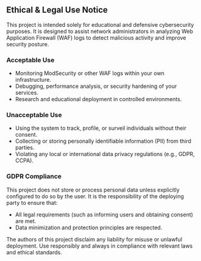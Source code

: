 ## Ethical & Legal Use Notice

This project is intended solely for educational and defensive cybersecurity purposes. It is designed to assist network administrators in analyzing Web Application Firewall (WAF) logs to detect malicious activity and improve security posture.

### Acceptable Use
- Monitoring ModSecurity or other WAF logs within your own infrastructure.
- Debugging, performance analysis, or security hardening of your services.
- Research and educational deployment in controlled environments.

### Unacceptable Use
- Using the system to track, profile, or surveil individuals without their consent.
- Collecting or storing personally identifiable information (PII) from third parties.
- Violating any local or international data privacy regulations (e.g., GDPR, CCPA).

### GDPR Compliance
This project does not store or process personal data unless explicitly configured to do so by the user. It is the responsibility of the deploying party to ensure that:
- All legal requirements (such as informing users and obtaining consent) are met.
- Data minimization and protection principles are respected.

The authors of this project disclaim any liability for misuse or unlawful deployment. Use responsibly and always in compliance with relevant laws and ethical standards.

